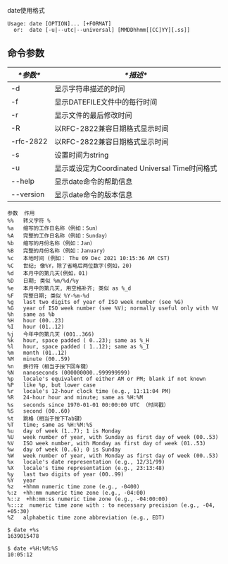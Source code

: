 date使用格式

```
Usage: date [OPTION]... [+FORMAT]
  or:  date [-u|--utc|--universal] [MMDDhhmm[[CC]YY][.ss]]
```

## 命令参数

| ***\*参数\**** | ***\*描述\****                                 |
| -------------- | ---------------------------------------------- |
| -d             | 显示字符串描述的时间                           |
| -f             | 显示DATEFILE文件中的每行时间                   |
| -r             | 显示文件的最后修改时间                         |
| -R             | 以RFC-2822兼容日期格式显示时间                 |
| -rfc-2822      | 以RFC-2822兼容日期格式显示时间                 |
| -s             | 设置时间为string                               |
| -u             | 显示或设定为Coordinated Universal Time时间格式 |
| --help         | 显示date命令的帮助信息                         |
| --version      | 显示date命令的版本信息                         |



```
参数	作用
%%   转义字符 %
%a   缩写的工作日名称（例如：Sun）
%A   完整的工作日名称（例如：Sunday）
%b   缩写的月份名称（例如：Jan）
%B   完整的月份名称（例如：January）
%c   本地时间 (例如： Thu 09 Dec 2021 10:15:36 AM CST)
%C   世纪; 像%Y，除了省略后两位数字(例如，20)  
%d   本月中的第几天(例如，01)
%D   日期; 类似 %m/%d/%y
%e   本月中的第几天, 用空格补齐; 类似 as %_d
%F   完整日期; 类似 %Y-%m-%d
%g   last two digits of year of ISO week number (see %G)
%G   year of ISO week number (see %V); normally useful only with %V
%h   same as %b
%H   hour (00..23)
%I   hour (01..12)
%j   今年中的第几天 (001..366)
%k   hour, space padded ( 0..23); same as %_H
%l   hour, space padded ( 1..12); same as %_I
%m   month (01..12)
%M   minute (00..59)
%n   换行符（相当于按下回车键）
%N   nanoseconds (000000000..999999999)
%p   locale's equivalent of either AM or PM; blank if not known
%P   like %p, but lower case
%r   locale's 12-hour clock time (e.g., 11:11:04 PM)
%R   24-hour hour and minute; same as %H:%M
%s   seconds since 1970-01-01 00:00:00 UTC （时间戳）
%S   second (00..60)
%t   跳格（相当于按下Tab键）
%T   time; same as %H:%M:%S
%u   day of week (1..7); 1 is Monday
%U   week number of year, with Sunday as first day of week (00..53)
%V   ISO week number, with Monday as first day of week (01..53)
%w   day of week (0..6); 0 is Sunday
%W   week number of year, with Monday as first day of week (00..53)
%x   locale's date representation (e.g., 12/31/99)
%X   locale's time representation (e.g., 23:13:48)
%y   last two digits of year (00..99)
%Y   year
%z   +hhmm numeric time zone (e.g., -0400)
%:z  +hh:mm numeric time zone (e.g., -04:00)
%::z  +hh:mm:ss numeric time zone (e.g., -04:00:00)
%:::z  numeric time zone with : to necessary precision (e.g., -04, +05:30)
%Z   alphabetic time zone abbreviation (e.g., EDT)
```



```
$ date +%s
1639015478

$ date +%H:%M:%S
10:05:12
```

